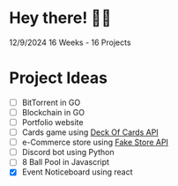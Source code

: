 # Hey there! 👋🏻

12/9/2024
16 Weeks - 16 Projects

# Project Ideas

* [ ] BitTorrent in GO
* [ ] Blockchain in GO
* [ ] Portfolio website
* [ ] Cards game using [Deck Of Cards API](https://deckofcardsapi.com/)
* [ ] e-Commerce store using [Fake Store API](https://fakestoreapi.com/)
* [ ] Discord bot using Python
* [ ] 8 Ball Pool in Javascript
* [X] Event Noticeboard using react
